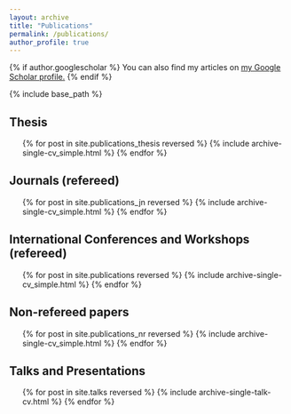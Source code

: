 ```yaml
---
layout: archive
title: "Publications"
permalink: /publications/
author_profile: true
---
```


{% if author.googlescholar %}
  You can also find my articles on <u><a href="{{author.googlescholar}}">my Google Scholar profile</a>.</u>
{% endif %}

{% include base_path %}

## Thesis
  <ul>{% for post in site.publications_thesis reversed %}
    {% include archive-single-cv_simple.html %}
  {% endfor %}</ul>

## Journals (refereed)
  <ul>{% for post in site.publications_jn reversed %}
    {% include archive-single-cv_simple.html %}
  {% endfor %}</ul>

## International Conferences and Workshops (refereed)
  <ul>{% for post in site.publications reversed %}
    {% include archive-single-cv_simple.html %}
  {% endfor %}</ul>

## Non-refereed papers
  <ul>{% for post in site.publications_nr reversed %}
    {% include archive-single-cv_simple.html %}
  {% endfor %}</ul>

## Talks and Presentations
  <ul>{% for post in site.talks reversed %}
    {% include archive-single-talk-cv.html %}
  {% endfor %}</ul>
